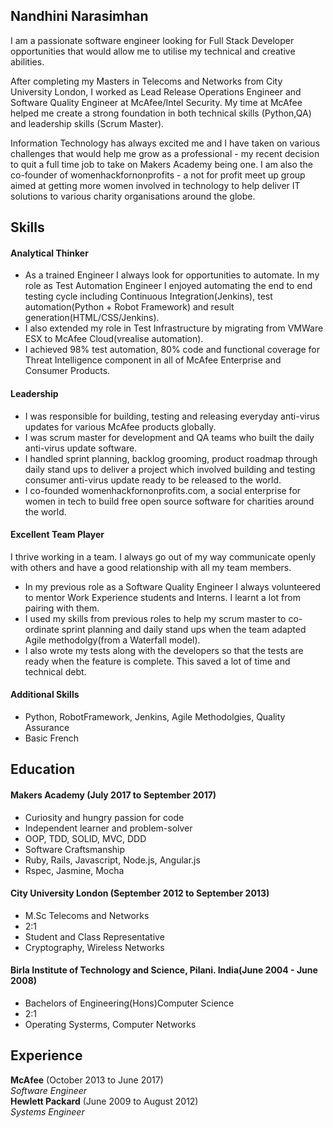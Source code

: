 ## Nandhini Narasimhan


I am a passionate software engineer looking for Full Stack Developer opportunities that would allow me to utilise my technical and creative abilities. 

After completing my Masters in Telecoms and Networks from City University London, I worked as Lead Release Operations Engineer and Software Quality Engineer at McAfee/Intel Security. My time at McAfee helped me create a strong foundation in both technical skills (Python,QA) and leadership skills (Scrum Master).

Information Technology has always excited me and I have taken on various challenges that would help me grow as a professional - my recent decision to quit a full time job to take on Makers Academy being one. I am also the co-founder of womenhackfornonprofits - a not for profit meet up group aimed at getting more women involved in technology to help deliver IT solutions to various charity organisations around the globe.

## Skills

#### Analytical Thinker

- As a trained Engineer I always look for opportunities to automate. In my role as Test Automation Engineer I enjoyed automating the end to end testing cycle including Continuous Integration(Jenkins), test automation(Python + Robot Framework) and result generation(HTML/CSS/Jenkins). 
- I also extended my role in Test Infrastructure by migrating from VMWare ESX to McAfee Cloud(vrealise automation).
- I achieved 98% test automation, 80% code and functional coverage for Threat
Intelligence component in all of McAfee Enterprise and Consumer Products.

#### Leadership

- I was responsible for building, testing and releasing everyday anti-virus updates for various McAfee products globally.
- I was scrum master for development and QA teams who built the daily anti-virus update software.
- I handled sprint planning, backlog grooming, product roadmap through daily stand ups  to deliver a project which involved building and testing consumer anti-virus update ready to be released to the world.
- I co-founded womenhackfornonprofits.com, a social enterprise for women in tech to build free open source software for charities around the world.


#### Excellent Team Player

I thrive working in a team. I always go out of my way communicate openly with others and have a good relationship with all my team members.

- In my previous role as a Software Quality Engineer I always volunteered to mentor Work Experience students and Interns. I learnt a lot from pairing with them.
- I used my skills from previous roles to help my scrum master to co-ordinate sprint planning and daily stand ups when the team adapted Agile methodolgy(from a Waterfall model).
- I also wrote my tests along with the developers so that the tests are ready when the feature is complete. This saved a lot of time and technical debt. 

#### Additional Skills

- Python, RobotFramework, Jenkins, Agile Methodolgies, Quality Assurance
- Basic French

## Education

#### Makers Academy (July 2017 to September 2017)

- Curiosity and hungry passion for code
- Independent learner and problem-solver
- OOP, TDD, SOLID, MVC, DDD
- Software Craftsmanship
- Ruby, Rails, Javascript, Node.js, Angular.js
- Rspec, Jasmine, Mocha

#### City University London (September 2012 to September 2013)

- M.Sc Telecoms and  Networks
- 2:1
- Student and Class Representative
- Cryptography, Wireless Networks


#### Birla Institute of Technology and Science, Pilani. India(June 2004 - June 2008)

- Bachelors of Engineering(Hons)Computer Science
- 2:1
- Operating Systerms, Computer Networks 


## Experience

**McAfee** (October 2013 to June 2017)    
*Software Engineer*  
**Hewlett Packard** (June 2009 to August 2012)   
*Systems Engineer*  
